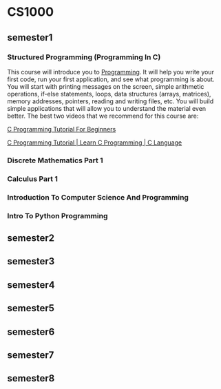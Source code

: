 # CS1000

## semester1


### Structured Programming (Programming In C)

This course will introduce you to [Programming](http://laconicml.com/machine-learning-weka/). It will help you write your first code, run your first application, and see what programming is about. You will start with printing messages on the screen, simple arithmetic operations, if-else statements, loops, data structures (arrays, matrices), memory addresses, pointers, reading and writing files, etc. You will build simple applications that will allow you to understand the material even better. The best two videos that we recommend for this course are:

[C Programming Tutorial For Beginners](https://www.youtube.com/watch?v=KJgsSFOSQv0&ab_channel=freeCodeCamp.org)

[C Programming Tutorial | Learn C Programming | C Language](https://www.youtube.com/watch?v=-CpG3oATGIs)
         
         
         
                          
### Discrete Mathematics Part 1
### Calculus Part 1
### Introduction To Computer Science And Programming
### Intro To Python Programming


## semester2

## semester3
## semester4
## semester5
## semester6
## semester7
## semester8
